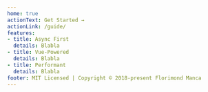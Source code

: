 ```yaml
---
home: true
actionText: Get Started →
actionLink: /guide/
features:
- title: Async First
  details: Blabla
- title: Vue-Powered
  details: Blabla
- title: Performant
  details: Blabla
footer: MIT Licensed | Copyright © 2018-present Florimond Manca
---
```

